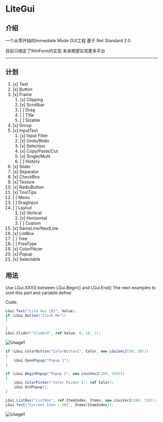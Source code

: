 # LiteGui

## 介绍

一个从零开始的Immediate Mode GUI工程 基于.Net Standard 2.0

目前只绑定了WinForm的实现 未来期望实现更多平台

----

## 计划

1. [x] Text
2. [x] Button
3. [x] Frame
    1. [x] Clipping
    2. [x] Scrollbar
    3. [ ] Drag
    4. [ ] Title
    5. [ ] Sizable
4. [x] Group
5. [x] InputText
    1. [x] Input Filter
    2. [x] Undo/Redo
    3. [x] Selection
    4. [x] Copy/Paste/Cut
    5. [x] Single/Mulit
    6. [ ] History
6. [x] Slider
7. [x] Separator
8. [x] CheckBox
9. [x] Texture
10. [x] RadioButton
11. [x] ToolTips
12. [ ] Menu
13. [ ] DragInput
14. [ ] Layout
    1. [x] Vertical
    2. [x] Horizontal
    3. [ ] Custom
15. [x] SameLine/NextLine
16. [x] ListBox
17. [ ] Tree
18. [ ] FreeType
19. [x] ColorPikcer
20. [x] Popup
21. [x] Selectable

## 用法

Use LGui.XXX() between LGui.Begin() and LGui.End() The next examples to omit this part and variable define

Code:
```c#
LGui.Text("Lite Gui {0}", Value);
if (LGui.Button("Click Me"))
{

}
LGui.Slider("SliderV", ref Value, 0, 10, 1);
```

![Usage1](https://github.com/UnSkyToo/LiteGui/blob/master/Docs/LiteGui_Usage_01.png)

```c#
if (LGui.ColorButton("ColorButton1", Color, new LGuiVec2(30, 30)))
{
    LGui.OpenPopup("Popup 1");
}

if (LGui.BeginPopup("Popup 1", new LGuiVec2(260, 310)))
{
    LGui.ColorPicker("Color Picker 1", ref Color);
    LGui.EndPopup();
}

LGui.ListBox("ListBox", ref ItemIndex, Items, new LGuiVec2(100, 150));
LGui.Text("Current Item : {0}", Items[ItemIndex]);
```

![Usage1](https://github.com/UnSkyToo/LiteGui/blob/master/Docs/LiteGui_Usage_02.gif)